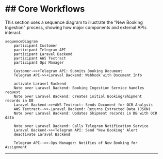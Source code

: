 # \#\# Core Workflows

This section uses a sequence diagram to illustrate the "New Booking Ingestion" process, showing how major components and external APIs interact.

```mermaid
sequenceDiagram
    participant Customer
    participant Telegram API
    participant Laravel Backend
    participant AWS Textract
    participant Ops Manager

    Customer->>+Telegram API: Submits Booking Document
    Telegram API->>+Laravel Backend: Webhook with Document Info
    
    activate Laravel Backend
    Note over Laravel Backend: Booking Ingestion Service handles request
    Note over Laravel Backend: Creates initial Booking/Shipment records in DB
    Laravel Backend->>+AWS Textract: Sends Document for OCR Analysis
    AWS Textract-->>-Laravel Backend: Returns Extracted Data (JSON)
    Note over Laravel Backend: Updates Shipment records in DB with OCR data
    
    Note over Laravel Backend: Calls Telegram Notification Service
    Laravel Backend->>+Telegram API: Send "New Booking" Alert
    deactivate Laravel Backend

    Telegram API-->>-Ops Manager: Notifies of New Booking for Assignment
```

-----
